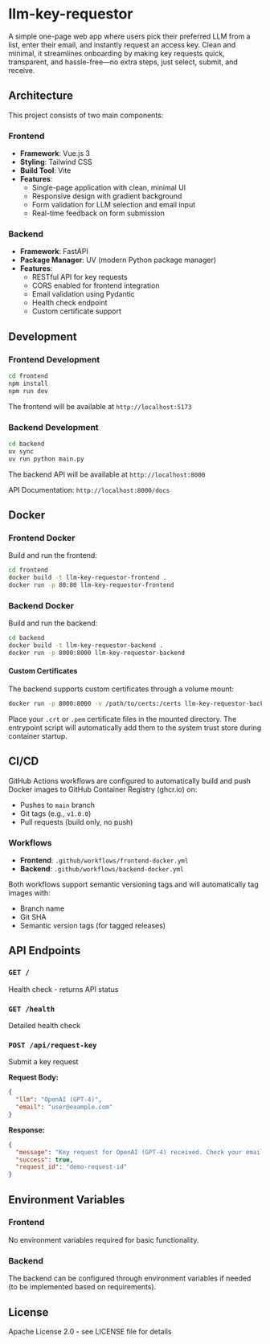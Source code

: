# llm-key-requestor

A simple one-page web app where users pick their preferred LLM from a list, enter their email, and instantly request an access key. Clean and minimal, it streamlines onboarding by making key requests quick, transparent, and hassle-free—no extra steps, just select, submit, and receive.

## Architecture

This project consists of two main components:

### Frontend
- **Framework**: Vue.js 3
- **Styling**: Tailwind CSS
- **Build Tool**: Vite
- **Features**: 
  - Single-page application with clean, minimal UI
  - Responsive design with gradient background
  - Form validation for LLM selection and email input
  - Real-time feedback on form submission

### Backend
- **Framework**: FastAPI
- **Package Manager**: UV (modern Python package manager)
- **Features**:
  - RESTful API for key requests
  - CORS enabled for frontend integration
  - Email validation using Pydantic
  - Health check endpoint
  - Custom certificate support

## Development

### Frontend Development

```bash
cd frontend
npm install
npm run dev
```

The frontend will be available at `http://localhost:5173`

### Backend Development

```bash
cd backend
uv sync
uv run python main.py
```

The backend API will be available at `http://localhost:8000`

API Documentation: `http://localhost:8000/docs`

## Docker

### Frontend Docker

Build and run the frontend:

```bash
cd frontend
docker build -t llm-key-requestor-frontend .
docker run -p 80:80 llm-key-requestor-frontend
```

### Backend Docker

Build and run the backend:

```bash
cd backend
docker build -t llm-key-requestor-backend .
docker run -p 8000:8000 llm-key-requestor-backend
```

#### Custom Certificates

The backend supports custom certificates through a volume mount:

```bash
docker run -p 8000:8000 -v /path/to/certs:/certs llm-key-requestor-backend
```

Place your `.crt` or `.pem` certificate files in the mounted directory. The entrypoint script will automatically add them to the system trust store during container startup.

## CI/CD

GitHub Actions workflows are configured to automatically build and push Docker images to GitHub Container Registry (ghcr.io) on:
- Pushes to `main` branch
- Git tags (e.g., `v1.0.0`)
- Pull requests (build only, no push)

### Workflows

- **Frontend**: `.github/workflows/frontend-docker.yml`
- **Backend**: `.github/workflows/backend-docker.yml`

Both workflows support semantic versioning tags and will automatically tag images with:
- Branch name
- Git SHA
- Semantic version tags (for tagged releases)

## API Endpoints

### `GET /`
Health check - returns API status

### `GET /health`
Detailed health check

### `POST /api/request-key`
Submit a key request

**Request Body:**
```json
{
  "llm": "OpenAI (GPT-4)",
  "email": "user@example.com"
}
```

**Response:**
```json
{
  "message": "Key request for OpenAI (GPT-4) received. Check your email at user@example.com",
  "success": true,
  "request_id": "demo-request-id"
}
```

## Environment Variables

### Frontend
No environment variables required for basic functionality.

### Backend
The backend can be configured through environment variables if needed (to be implemented based on requirements).

## License

Apache License 2.0 - see LICENSE file for details
